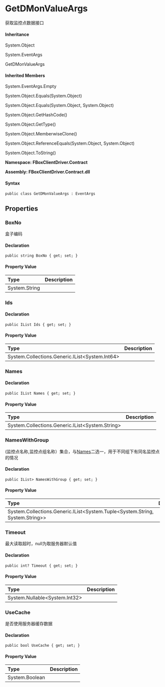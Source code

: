 # GetDMonValueArgs

获取监控点数据接口

#### Inheritance

System.Object

System.EventArgs

GetDMonValueArgs

#### Inherited Members

System.EventArgs.Empty

System.Object.Equals\(System.Object\)

System.Object.Equals\(System.Object, System.Object\)

System.Object.GetHashCode\(\)

System.Object.GetType\(\)

System.Object.MemberwiseClone\(\)

System.Object.ReferenceEquals\(System.Object, System.Object\)

System.Object.ToString\(\)

**Namespace: FBoxClientDriver.Contract**

**Assembly: FBoxClientDriver.Contract.dll**

#### Syntax <a id="FBoxClientDriver_Contract_GetDMonValueArgs_syntax"></a>

```text
public class GetDMonValueArgs : EventArgs
```

## Properties <a id="properties"></a>

### BoxNo <a id="FBoxClientDriver_Contract_GetDMonValueArgs_BoxNo"></a>

盒子编码

#### Declaration

```text
public string BoxNo { get; set; }
```

#### Property Value

| Type | Description |
| :--- | :--- |
| System.String |  |

### Ids <a id="FBoxClientDriver_Contract_GetDMonValueArgs_Ids"></a>

#### Declaration

```text
public IList Ids { get; set; }
```

#### Property Value

| Type | Description |
| :--- | :--- |
| System.Collections.Generic.IList&lt;System.Int64&gt; |  |

### Names <a id="FBoxClientDriver_Contract_GetDMonValueArgs_Names"></a>

#### Declaration

```text
public IList Names { get; set; }
```

#### Property Value

| Type | Description |
| :--- | :--- |
| System.Collections.Generic.IList&lt;System.String&gt; |  |

### NamesWithGroup <a id="FBoxClientDriver_Contract_GetDMonValueArgs_NamesWithGroup"></a>

\(监控点名称,监控点组名称）集合，与[Names]()二选一，用于不同组下有同名监控点的情况

#### Declaration

```text
public IList> NamesWithGroup { get; set; }
```

#### Property Value

| Type | Description |
| :--- | :--- |
| System.Collections.Generic.IList&lt;System.Tuple&lt;System.String, System.String&gt;&gt; |  |

### Timeout <a id="FBoxClientDriver_Contract_GetDMonValueArgs_Timeout"></a>

最大读取超时，null为取服务器默认值

#### Declaration

```text
public int? Timeout { get; set; }
```

#### Property Value

| Type | Description |
| :--- | :--- |
| System.Nullable&lt;System.Int32&gt; |  |

### UseCache <a id="FBoxClientDriver_Contract_GetDMonValueArgs_UseCache"></a>

是否使用服务器缓存数据

#### Declaration

```text
public bool UseCache { get; set; }
```

#### Property Value

| Type | Description |
| :--- | :--- |
| System.Boolean |  |

